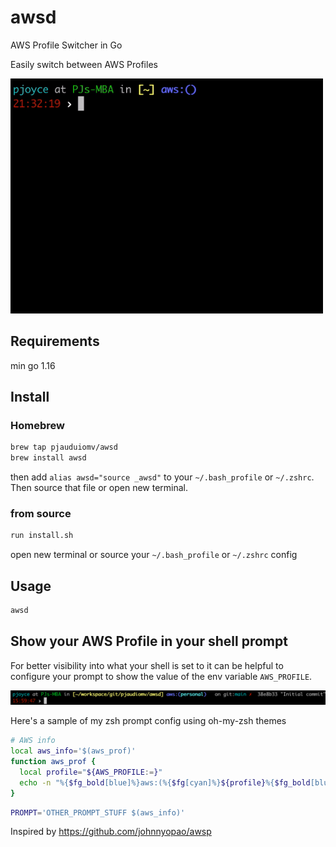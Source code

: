 # awsd

AWS Profile Switcher in Go

Easily switch between AWS Profiles

<img src="assets/demo.gif" width="500">

## Requirements
min go 1.16

## Install

### Homebrew

```sh
brew tap pjauduiomv/awsd
brew install awsd
```
then add `alias awsd="source _awsd"` to your `~/.bash_profile` or `~/.zshrc`. Then source that file or open new terminal.


### from source

```sh
run install.sh
```

open new terminal or source your `~/.bash_profile` or `~/.zshrc` config


## Usage
```sh
awsd
```

## Show your AWS Profile in your shell prompt
For better visibility into what your shell is set to it can be helpful to configure your prompt to show the value of the env variable `AWS_PROFILE`.

<img src="assets/screenshot.png" width="700">

Here's a sample of my zsh prompt config using oh-my-zsh themes

```sh
# AWS info
local aws_info='$(aws_prof)'
function aws_prof {
  local profile="${AWS_PROFILE:=}"
  echo -n "%{$fg_bold[blue]%}aws:(%{$fg[cyan]%}${profile}%{$fg_bold[blue]%})%{$reset_color%} "
}
```

```sh
PROMPT='OTHER_PROMPT_STUFF $(aws_info)'
```

Inspired by https://github.com/johnnyopao/awsp
